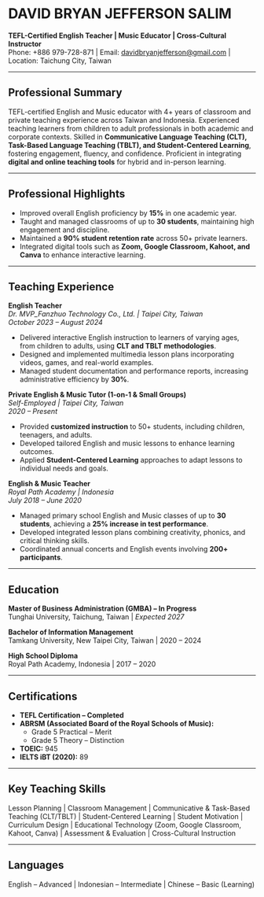 # DAVID BRYAN JEFFERSON SALIM

**TEFL-Certified English Teacher | Music Educator | Cross-Cultural Instructor**  
Phone: +886 979-728-871 | Email: davidbryanjefferson@gmail.com | Location: Taichung City, Taiwan

---

## Professional Summary

TEFL-certified English and Music educator with 4+ years of classroom and private teaching experience across Taiwan and Indonesia. Experienced teaching learners from children to adult professionals in both academic and corporate contexts. Skilled in **Communicative Language Teaching (CLT), Task-Based Language Teaching (TBLT), and Student-Centered Learning**, fostering engagement, fluency, and confidence. Proficient in integrating **digital and online teaching tools** for hybrid and in-person learning.

---

## Professional Highlights

- Improved overall English proficiency by **15%** in one academic year.  
- Taught and managed classrooms of up to **30 students**, maintaining high engagement and discipline.  
- Maintained a **90% student retention rate** across 50+ private learners.  
- Integrated digital tools such as **Zoom, Google Classroom, Kahoot, and Canva** to enhance interactive learning.  

---

## Teaching Experience

**English Teacher**  
*Dr. MVP_Fanzhuo Technology Co., Ltd. | Taipei City, Taiwan*  
*October 2023 – August 2024*  
- Delivered interactive English instruction to learners of varying ages, from children to adults, using **CLT and TBLT methodologies**.  
- Designed and implemented multimedia lesson plans incorporating videos, games, and real-world examples.  
- Managed student documentation and performance reports, increasing administrative efficiency by **30%**.  

**Private English & Music Tutor (1-on-1 & Small Groups)**  
*Self-Employed | Taipei City, Taiwan*  
*2020 – Present*  
- Provided **customized instruction** to 50+ students, including children, teenagers, and adults.  
- Developed tailored English and music lessons to enhance learning outcomes.  
- Applied **Student-Centered Learning** approaches to adapt lessons to individual needs and goals.  

**English & Music Teacher**  
*Royal Path Academy | Indonesia*  
*July 2018 – June 2020*  
- Managed primary school English and Music classes of up to **30 students**, achieving a **25% increase in test performance**.  
- Developed integrated lesson plans combining creativity, phonics, and critical thinking skills.  
- Coordinated annual concerts and English events involving **200+ participants**.  

---

## Education

**Master of Business Administration (GMBA) – In Progress**  
Tunghai University, Taichung, Taiwan | *Expected 2027*  

**Bachelor of Information Management**  
Tamkang University, New Taipei City, Taiwan | 2020 – 2024  

**High School Diploma**  
Royal Path Academy, Indonesia | 2017 – 2020  

---

## Certifications

- **TEFL Certification – Completed**  
- **ABRSM (Associated Board of the Royal Schools of Music):**  
  - Grade 5 Practical – Merit  
  - Grade 5 Theory – Distinction  
- **TOEIC:** 945  
- **IELTS iBT (2020):** 89  

---

## Key Teaching Skills

Lesson Planning | Classroom Management | Communicative & Task-Based Teaching (CLT/TBLT) | Student-Centered Learning | Student Motivation | Curriculum Design | Educational Technology (Zoom, Google Classroom, Kahoot, Canva) | Assessment & Evaluation | Cross-Cultural Instruction  

---

## Languages

English – Advanced | Indonesian – Intermediate | Chinese – Basic (Learning)
